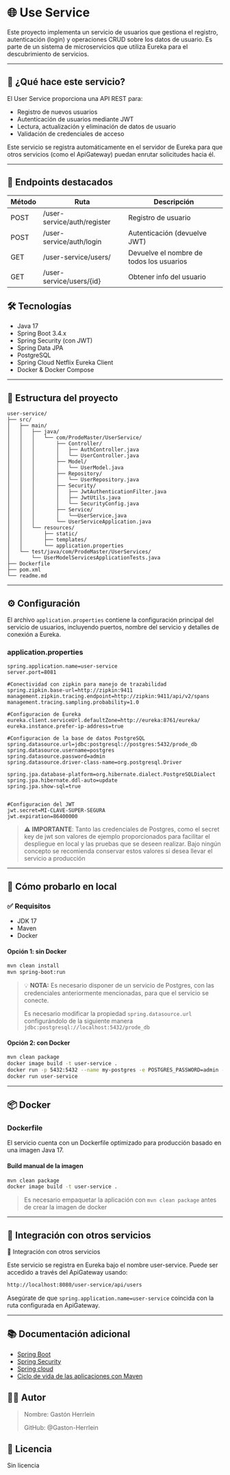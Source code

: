 # 🌐 Use Service

Este proyecto implementa un servicio de usuarios que gestiona el registro, autenticación (login) y operaciones CRUD sobre los datos de usuario. Es parte de un sistema de microservicios que utiliza Eureka para el descubrimiento de servicios.

---

## 🚀 ¿Qué hace este servicio?

El User Service proporciona una API REST para:

* Registro de nuevos usuarios
* Autenticación de usuarios mediante JWT
* Lectura, actualización y eliminación de datos de usuario
* Validación de credenciales de acceso 

Este servicio se registra automáticamente en el servidor de Eureka para que otros servicios (como el ApiGateway) puedan enrutar solicitudes hacia él.

---

## 📆 Endpoints destacados

| Método | Ruta                        | Descripción                              |
|--------|-----------------------------|------------------------------------------|
| POST   | /user-service/auth/register | Registro de usuario                      |
| POST   | /user-service/auth/login    | Autenticación (devuelve JWT)             |
| GET    | /user-service/users/        | Devuelve el nombre de todos los usuarios |
| GET    | /user-service/users/{id}    | Obtener info del usuario                 |

## 🛠️ Tecnologías

- Java 17
- Spring Boot 3.4.x
- Spring Security (con JWT)
- Spring Data JPA
- PostgreSQL
- Spring Cloud Netflix Eureka Client
- Docker & Docker Compose

---

## 📁 Estructura del proyecto

```plaintext
user-service/
├── src/
│   ├── main/
│   │   ├── java/
│   │   │   └── com/ProdeMaster/UserService/
│   │   │       ├── Controller/
│   │   │       │   ├── AuthController.java
│   │   │       │   └── UserController.java
│   │   │       ├── Model/
│   │   │       │   └── UserModel.java       
│   │   │       ├── Repository/
│   │   │       │   └── UserRepository.java
│   │   │       ├── Security/
│   │   │       │   ├── JwtAuthenticationFilter.java
│   │   │       │   ├── JwtUtils.java
│   │   │       │   └── SecurityConfig.java
│   │   │       ├── Service/
│   │   │       │   └──UserService.java
│   │   │       └── UserServiceApplication.java
│   │   └── resources/
│   │       ├── static/
│   │       ├── templates/
│   │       └── application.properties
│   └── test/java/com/ProdeMaster/UserServices/
│       └── UserModelServicesApplicationTests.java
├── Dockerfile
├── pom.xml
└── readme.md
```

---

## ⚙️ Configuración

El archivo `application.properties` contiene la configuración principal del servicio de usuarios, incluyendo puertos, nombre del servicio y detalles de conexión a Eureka.

### application.properties
```plaintext
spring.application.name=user-service
server.port=8081

#Conectividad con zipkin para manejo de trazabilidad
spring.zipkin.base-url=http://zipkin:9411
management.zipkin.tracing.endpoint=http://zipkin:9411/api/v2/spans
management.tracing.sampling.probability=1.0

#Configuracion de Eureka
eureka.client.serviceUrl.defaultZone=http://eureka:8761/eureka/
eureka.instance.prefer-ip-address=true

#Configuracion de la base de datos PostgreSQL
spring.datasource.url=jdbc:postgresql://postgres:5432/prode_db
spring.datasource.username=postgres
spring.datasource.password=admin
spring.datasource.driver-class-name=org.postgresql.Driver

spring.jpa.database-platform=org.hibernate.dialect.PostgreSQLDialect
spring.jpa.hibernate.ddl-auto=update
spring.jpa.show-sql=true


#Configuracion del JWT
jwt.secret=MI-CLAVE-SUPER-SEGURA
jwt.expiration=86400000
```
> ⚠️ **IMPORTANTE**: Tanto las credenciales de Postgres, como el secret key de jwt son valores de ejemplo proporcionados para facilitar el despliegue en local y las pruebas que se deseen realizar. Bajo ningún concepto se recomienda conservar estos valores si desea llevar el servicio a producción 

---

## 🧪 Cómo probarlo en local
### ✅ Requisitos
- JDK 17
- Maven
- Docker

#### Opción 1: sin Docker
```bash
mvn clean install
mvn spring-boot:run
```

> 💡 **NOTA:** Es necesario disponer de un servicio de Postgres, con las credenciales anteriormente mencionadas, para que el servicio se conecte.
>
> Es necesario modificar la propiedad `spring.datasource.url` configurándolo de la siguiente manera `jdbc:postgresql://localhost:5432/prode_db`


#### Opción 2: con Docker
```bash
mvn clean package
docker image build -t user-service .
docker run -p 5432:5432 --name my-postgres -e POSTGRES_PASSWORD=admin -e POSTGRES_USER=postgres -e POSTGRES_DB=prode_db postgres:17
docker run user-service
```

---

## 📦 Docker

### Dockerfile

El servicio cuenta con un Dockerfile optimizado para producción basado en una imagen Java 17.

#### Build manual de la imagen
```bash
mvn clean package
docker image build -t user-service .
```
> Es necesario empaquetar la aplicación con `mvn clean package` antes de crear la imagen de docker

---

## 🧩 Integración con otros servicios

📂 Integración con otros servicios

Este servicio se registra en Eureka bajo el nombre user-service. Puede ser accedido a través del ApiGateway usando:

```bash
http://localhost:8080/user-service/api/users
```

Asegúrate de que `spring.application.name=user-service` coincida con la ruta configurada en ApiGateway.

---

## 📚 Documentación adicional
* [Spring Boot](https://docs.spring.io/spring-boot/index.html)
* [Spring Security](https://docs.spring.io/spring-security/reference/)
* [Spring cloud](https://docs.spring.io/spring-cloud/docs/current/reference/html/)
* [Ciclo de vida de las aplicaciones con Maven](https://keepcoding.io/blog/que-es-maven-lifecycle-y-sus-fases/)

## 🧑‍💻 Autor
> Nombre: Gastón Herrlein
>
> GitHub: @Gaston-Herrlein

## 📄 Licencia
Sin licencia
